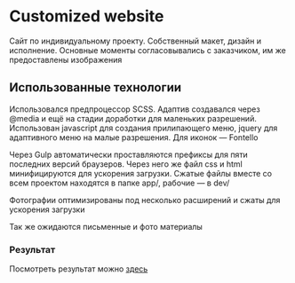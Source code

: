 # Customized website #
Сайт по индивидуальному проекту. Собственный макет, дизайн и исполнение.  Основные моменты согласовывались с заказчиком, им же предоставлены изображения

## Использованные технологии ##
Использовался предпроцессор SCSS. Адаптив создавался через @media и ещё на стадии доработки для маленьких разрешений. 
Использован javascript для создания прилипающего меню, jquery для адаптивного меню на малые разрешения. 
Для иконок — Fontello

Через Gulp автоматически проставляются префиксы для пяти последних версий браузеров. Через него же файл css и html минифицируются для ускорения загрузки. Сжатые файлы вместе со всем проектом находятся в папке app/, рабочие — в dev/

Фотографии оптимизированы под несколько расширений и сжаты для ускорения загрузки 

Так же ожидаются письменные и фото материалы

### Результат ###
Посмотреть результат можно  [здесь](https://grant-inna.github.io/Customized_website/)

